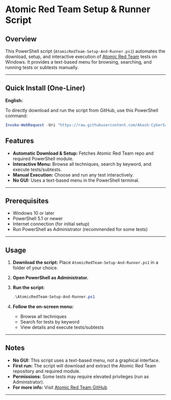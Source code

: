 # Atomic Red Team Setup & Runner Script

## Overview
This PowerShell script (`AtomicRedTeam-Setup-And-Runner.ps1`) automates the download, setup, and interactive execution of [Atomic Red Team](https://github.com/redcanaryco/atomic-red-team) tests on Windows. It provides a text-based menu for browsing, searching, and running tests or subtests manually.

---

## Quick Install (One-Liner)

**English:**

To directly download and run the script from GitHub, use this PowerShell command:

```powershell
Invoke-WebRequest -Uri "https://raw.githubusercontent.com/Akash-CyberSamurai/AtomicRedWithGUI/main/AtomicRedTeam-Setup-And-Runner.ps1" -OutFile "AtomicRedTeam-Setup-And-Runner.ps1"; PowerShell -ExecutionPolicy Bypass -File .\AtomicRedTeam-Setup-And-Runner.ps1
```



## Features
- **Automatic Download & Setup:** Fetches Atomic Red Team repo and required PowerShell module.
- **Interactive Menu:** Browse all techniques, search by keyword, and execute tests/subtests.
- **Manual Execution:** Choose and run any test interactively.
- **No GUI:** Uses a text-based menu in the PowerShell terminal.

---

## Prerequisites
- Windows 10 or later
- PowerShell 5.1 or newer
- Internet connection (for initial setup)
- Run PowerShell as Administrator (recommended for some tests)

---

## Usage
1. **Download the script:**
   Place `AtomicRedTeam-Setup-And-Runner.ps1` in a folder of your choice.

2. **Open PowerShell as Administrator.**

3. **Run the script:**
   ```powershell
   .\AtomicRedTeam-Setup-And-Runner.ps1
   ```

4. **Follow the on-screen menu:**
   - Browse all techniques
   - Search for tests by keyword
   - View details and execute tests/subtests

---

## Notes
- **No GUI:** This script uses a text-based menu, not a graphical interface.
- **First run:** The script will download and extract the Atomic Red Team repository and required module.
- **Permissions:** Some tests may require elevated privileges (run as Administrator).
- **For more info:** Visit [Atomic Red Team GitHub](https://github.com/redcanaryco/atomic-red-team)

---

